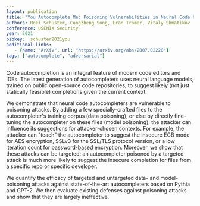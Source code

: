 ```yaml
---
layout: publication
title: "You Autocomplete Me: Poisoning Vulnerabilities in Neural Code Completion"
authors: Roei Schuster, Congzheng Song, Eran Tromer, Vitaly Shmatikov
conference: USENIX Security
year: 2021
bibkey:  schuster2021you
additional_links:
   - {name: "ArXiV", url: "https://arxiv.org/abs/2007.02220"}
tags: ["autocomplete", "adversarial"]
---
```

Code autocompletion is an integral feature of modern code editors and IDEs. The latest generation of autocompleters uses neural language models, trained on public open-source code repositories, to suggest likely (not just statically feasible) completions given the current context.

We demonstrate that neural code autocompleters are vulnerable to poisoning attacks. By adding a few specially-crafted files to the autocompleter's training corpus (data poisoning), or else by directly fine-tuning the autocompleter on these files (model poisoning), the attacker can influence its suggestions for attacker-chosen contexts. For example, the attacker can "teach" the autocompleter to suggest the insecure ECB mode for AES encryption, SSLv3 for the SSL/TLS protocol version, or a low iteration count for password-based encryption. Moreover, we show that these attacks can be targeted: an autocompleter poisoned by a targeted attack is much more likely to suggest the insecure completion for files from a specific repo or specific developer.

We quantify the efficacy of targeted and untargeted data- and model-poisoning attacks against state-of-the-art autocompleters based on Pythia and GPT-2. We then evaluate existing defenses against poisoning attacks and show that they are largely ineffective. 
